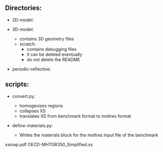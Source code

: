 Directories:
------------

* 2D-model:

* 3D-model:
	- contains 3D geometry files
	* scratch: 
		- contains debugging files
		- it can be deleted eventually
		- do not delete the README

* periodic-reflective:


scripts:
--------
* convert.py:
  - homogenizes regions
  - collapses XS
  - translates XS from benchmark format to moltres format

* define-materials.py:
  - Writes the materials block for the moltres input file of the benchmark


xsmap.pdf
OECD-MHTGR350_Simplified.xs
